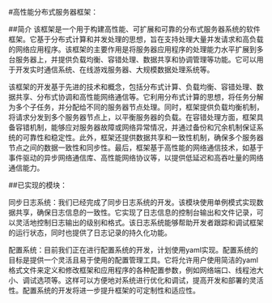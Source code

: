 #高性能分布式服务器框架：


##简介
该框架是一个用于构建高性能、可扩展和可靠的分布式服务器系统的软件框架。它基于分布式计算和并发处理的思想，旨在支持处理大量并发请求和高负载的网络应用程序。该框架的主要作用是将服务器应用程序的处理能力水平扩展到多台服务器上，并提供负载均衡、容错处理、数据共享和协调管理等功能。它可以用于开发实时通信系统、在线游戏服务器、大规模数据处理系统等。

该框架的开发基于先进的技术和概念，包括分布式计算、负载均衡、容错处理、数据共享、分布式协调和高性能网络通信等。它利用分布式计算的思想，将任务分解为多个子任务，并分配给不同的服务器节点处理。同时，框架提供负载均衡机制，将请求分发到多个服务器节点上，以平衡服务器的负载。在容错处理方面，框架具备容错机制，能够应对服务器故障或网络异常情况，并通过备份和冗余机制保证系统的可靠性和稳定性。此外，框架还提供数据共享和一致性机制，确保多个服务器节点之间的数据一致性和同步性。最后，框架基于高性能的网络通信技术，如基于事件驱动的异步网络通信库、高性能网络协议等，以提供低延迟和高吞吐量的网络通信能力。

##已实现的模块：

同步日志系统：我们已经完成了同步日志系统的开发。该模块使用单例模式实现数据共享，确保日志信息的一致性。它实现了日志信息的控制台输出和文件记录，可以灵活地控制日志输出的级别和格式。该日志系统能够帮助开发者跟踪和调试框架的运行状态，同时也提供了日志记录的持久化功能。

配置系统：目前我们正在进行配置系统的开发，计划使用yaml实现。配置系统的目标是提供一个灵活且易于使用的配置管理工具。它将允许用户使用简洁的yaml格式文件来定义和修改框架和应用程序的各种配置参数，例如网络端口、线程池大小、调试选项等。这样可以方便地对系统进行优化和调试，提高开发和部署的灵活性。配置系统的开发将进一步提升框架的可定制性和适应性。
